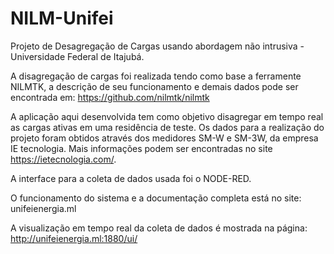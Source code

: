 # NILM-Unifei
Projeto de Desagregação de Cargas usando abordagem não intrusiva - Universidade Federal de Itajubá.


A disagregação de cargas foi realizada tendo como base a ferramente NILMTK, a descrição de seu funcionamento e demais dados pode ser encontrada em:
https://github.com/nilmtk/nilmtk

A aplicação aqui desenvolvida tem como objetivo disagregar em tempo real as cargas ativas em uma residência de teste. 
Os dados para a realização do projeto foram obtidos através dos medidores SM-W e SM-3W, da empresa IE tecnologia. 
Mais informações podem ser encontradas no site https://ietecnologia.com/.

A interface para a coleta de dados usada foi o NODE-RED. 

O funcionamento do sistema e a documentação completa está no site:
unifeienergia.ml

A visualização em tempo real da coleta de dados é mostrada na página:
http://unifeienergia.ml:1880/ui/

